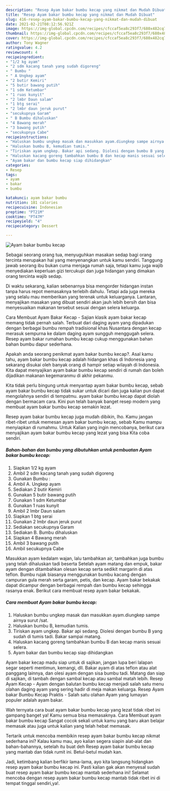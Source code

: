 ```yaml
---
description: "Resep Ayam bakar bumbu kecap yang nikmat dan Mudah Dibuat"
title: "Resep Ayam bakar bumbu kecap yang nikmat dan Mudah Dibuat"
slug: 416-resep-ayam-bakar-bumbu-kecap-yang-nikmat-dan-mudah-dibuat
date: 2021-02-21T08:12:56.921Z
image: https://img-global.cpcdn.com/recipes/cfccaf5ea8c293f7/680x482cq70/ayam-bakar-bumbu-kecap-foto-resep-utama.jpg
thumbnail: https://img-global.cpcdn.com/recipes/cfccaf5ea8c293f7/680x482cq70/ayam-bakar-bumbu-kecap-foto-resep-utama.jpg
cover: https://img-global.cpcdn.com/recipes/cfccaf5ea8c293f7/680x482cq70/ayam-bakar-bumbu-kecap-foto-resep-utama.jpg
author: Tony Wagner
ratingvalue: 4.2
reviewcount: 4
recipeingredient:
- "1/2 kg ayam"
- "2 sdm kacang tanah yang sudah digoreng"
- " Bumbu "
- " A Ungkep ayam"
- "2 butir Kemiri"
- "5 butir bawang putih"
- "1 sdm Ketumbar"
- "1 ruas kunyit"
- "2 lmbr Daun salam"
- "1 btg serai"
- "2 lmbr daun jeruk purut"
- "secukupnya Garam"
- " B Bumbu dihaluskan"
- "4 Bawang merah"
- "3 bawang putih"
- "secukupnya Cabe"
recipeinstructions:
- "Haluskan bumbu ungkep masak dan masukkan ayam.diungkep sampe airnya surut /sat."
- "Haluskan bumbu B, kemudian tumis."
- "Tiriskan ayam ungkep. Bakar api sedang. Diolesi dengan bumbu B yang sudah di tumis tadi. Bakar sampai matang."
- "Haluskan kacang goreng tambahkan bumbu B dan kecap manis sesuai selera."
- "Ayam bakar dan bumbu kecap siap dihidangkan"
categories:
- Resep
tags:
- ayam
- bakar
- bumbu

katakunci: ayam bakar bumbu 
nutrition: 181 calories
recipecuisine: Indonesian
preptime: "PT21M"
cooktime: "PT47M"
recipeyield: "4"
recipecategory: Dessert

---
```



![Ayam bakar bumbu kecap](https://img-global.cpcdn.com/recipes/cfccaf5ea8c293f7/680x482cq70/ayam-bakar-bumbu-kecap-foto-resep-utama.jpg)

Sebagai seorang orang tua, menyuguhkan masakan sedap bagi orang tercinta merupakan hal yang menyenangkan untuk kamu sendiri. Tanggung jawab seorang ibu bukan cuma menjaga rumah saja, tetapi kamu juga wajib menyediakan keperluan gizi tercukupi dan juga hidangan yang dimakan orang tercinta wajib sedap.

Di waktu  sekarang, kalian sebenarnya bisa mengorder hidangan instan tanpa harus repot memasaknya terlebih dahulu. Tetapi ada juga mereka yang selalu mau memberikan yang terenak untuk keluarganya. Lantaran, menyajikan masakan yang dibuat sendiri akan jauh lebih bersih dan bisa menyesuaikan makanan tersebut sesuai dengan selera keluarga. 

Cara Membuat Ayam Bakar Kecap - Sajian klasik ayam bakar kecap memang tidak pernah salah. Terbuat dari daging ayam yang dipadukan dengan berbagai bumbu rempah tradisional khas Nusantara dengan kecap merasuk sempurna ke dalam daging ayam sungguh menggugah selera. Resep ayam bakar rumahan bumbu kecap cukup menggunakan bahan bahan bumbu dapur sederhana.

Apakah anda seorang penikmat ayam bakar bumbu kecap?. Asal kamu tahu, ayam bakar bumbu kecap adalah hidangan khas di Indonesia yang sekarang disukai oleh banyak orang di hampir setiap wilayah di Indonesia. Kita dapat menyajikan ayam bakar bumbu kecap sendiri di rumah dan boleh dijadikan makanan kegemaranmu di akhir pekanmu.

Kita tidak perlu bingung untuk menyantap ayam bakar bumbu kecap, sebab ayam bakar bumbu kecap tidak sukar untuk dicari dan juga kalian pun dapat mengolahnya sendiri di tempatmu. ayam bakar bumbu kecap dapat diolah dengan bermacam cara. Kini pun telah banyak banget resep modern yang membuat ayam bakar bumbu kecap semakin lezat.

Resep ayam bakar bumbu kecap juga mudah dibikin, lho. Kamu jangan ribet-ribet untuk memesan ayam bakar bumbu kecap, sebab Kamu mampu menyiapkan di rumahmu. Untuk Kalian yang ingin mencobanya, berikut cara menyajikan ayam bakar bumbu kecap yang lezat yang bisa Kita coba sendiri.

<!--inarticleads1-->

##### Bahan-bahan dan bumbu yang dibutuhkan untuk pembuatan Ayam bakar bumbu kecap:

1. Siapkan 1/2 kg ayam
1. Ambil 2 sdm kacang tanah yang sudah digoreng
1. Gunakan  Bumbu :
1. Ambil  A. Ungkep ayam
1. Sediakan 2 butir Kemiri
1. Gunakan 5 butir bawang putih
1. Gunakan 1 sdm Ketumbar
1. Gunakan 1 ruas kunyit
1. Ambil 2 lmbr Daun salam
1. Siapkan 1 btg serai
1. Gunakan 2 lmbr daun jeruk purut
1. Sediakan secukupnya Garam
1. Sediakan  B. Bumbu dihaluskan
1. Siapkan 4 Bawang merah
1. Ambil 3 bawang putih
1. Ambil secukupnya Cabe


Masukkan ayam kedalam wajan, lalu tambahkan air, tambahkan juga bumbu yang telah dihaluskan tadi beserta Setelah ayam matang dan empuk, bakar ayam dengan ditambahkan olesan kecap serta sedikit margarin di atas teflon. Bumbu rujak biasanya menggunakan bumbu kacang dengan campuran gula merah serta garam, petis, dan kecap. Ayam bakar bekakak dapat dicampur dengan berbagai rempah dan bumbu kecap sehingga rasanya enak. Berikut cara membuat resep ayam bakar bekakak. 

<!--inarticleads2-->

##### Cara membuat Ayam bakar bumbu kecap:

1. Haluskan bumbu ungkep masak dan masukkan ayam.diungkep sampe airnya surut /sat.
1. Haluskan bumbu B, kemudian tumis.
1. Tiriskan ayam ungkep. Bakar api sedang. Diolesi dengan bumbu B yang sudah di tumis tadi. Bakar sampai matang.
1. Haluskan kacang goreng tambahkan bumbu B dan kecap manis sesuai selera.
1. Ayam bakar dan bumbu kecap siap dihidangkan


Ayam bakar kecap madu siap untuk di sajikan, jangan lupa beri lalapan segar seperti mentimun, kemangi, dll. Bakar ayam di atas teflon atau alat panggang lainnya, dan olesi ayam dengan sisa bumbu tadi. Matang dan siap di sajikan, di tambah dengan sambal kecap atau sambal matah lebih. Resep Ayam Kecap - Ayam dengan balutan bumbu kecap menjadi salah satu menu olahan daging ayam yang sering hadir di meja makan keluarga. Resep Ayam bakar Bumbu Kecap Praktis - Salah satu olahan Ayam yang lumayan populer adalah ayam bakar. 

Wah ternyata cara buat ayam bakar bumbu kecap yang lezat tidak ribet ini gampang banget ya! Kamu semua bisa memasaknya. Cara Membuat ayam bakar bumbu kecap Sangat cocok sekali untuk kamu yang baru akan belajar memasak atau juga untuk kalian yang telah hebat memasak.

Tertarik untuk mencoba membikin resep ayam bakar bumbu kecap nikmat sederhana ini? Kalau kamu mau, ayo kalian segera siapin alat-alat dan bahan-bahannya, setelah itu buat deh Resep ayam bakar bumbu kecap yang mantab dan tidak rumit ini. Betul-betul mudah kan. 

Jadi, ketimbang kalian berfikir lama-lama, ayo kita langsung hidangkan resep ayam bakar bumbu kecap ini. Pasti kalian gak akan menyesal sudah buat resep ayam bakar bumbu kecap mantab sederhana ini! Selamat mencoba dengan resep ayam bakar bumbu kecap mantab tidak ribet ini di tempat tinggal sendiri,ya!.

